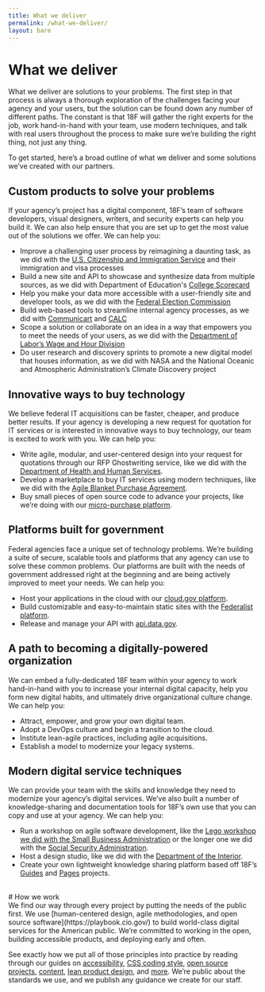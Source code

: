 ```yaml
---
title: What we deliver
permalink: /what-we-deliver/
layout: bare
---
```


# What we deliver

What we deliver are solutions to your problems. The first step in that
process is always a thorough exploration of the challenges facing your
agency and your users, but the solution can be found down any number of
different paths. The constant is that 18F will gather the right experts
for the job, work hand-in-hand with your team, use modern techniques,
and talk with real users throughout the process to make sure we’re
building the right thing, not just any thing.

To get started, here’s a broad outline of what we deliver and some
solutions we’ve created with our partners.

## Custom products to solve your problems

If your agency’s project has a digital component, 18F’s team of software
developers, visual designers, writers, and security experts can help you
build it. We can also help ensure that you are set up to get the most
value out of the solutions we offer. We can help you:

-   Improve a challenging user process by reimagining a daunting task, as we did with the [U.S. Citizenship and Immigration Service](https://my.uscis.gov/) and their immigration and visa processes
-   Build a new site and API to showcase and synthesize data from multiple sources, as we did with Department of Education's [College Scorecard](https://collegescorecard.ed.gov/)
-   Help you make your data more accessible with a user-friendly site and developer tools, as we did with the [Federal Election Commission](https://beta.fec.gov/)
-   Build web-based tools to streamline internal agency processes, as we did with [Communicart](https://cap.18f.gov/) and [CALC](https://calc.gsa.gov/)
-   Scope a solution or collaborate on an idea in a way that empowers you to meet the needs of your users, as we did with the [Department of Labor’s Wage and Hour Division](https://18f.gsa.gov/2015/09/09/how-a-two-day-spring-moved-an-agency-twenty-years-forward/)
-   Do user research and discovery sprints to promote a new digital model that houses information, as we did with NASA and the National Oceanic and Atmospheric Administration’s Climate Discovery project

## Innovative ways to buy technology

We believe federal IT acquisitions can be faster, cheaper, and produce
better results. If your agency is developing a new request for quotation
for IT services or is interested in innovative ways to buy technology,
our team is excited to work with you. We can help you:

-   Write agile, modular, and user-centered design into your request for quotations through our RFP Ghostwriting service, like we did with the [Department of Health and Human Services](https://18f.gsa.gov/2016/03/22/helping-california-buy-a-new-child-welfare-system/).
-   Develop a marketplace to buy IT services using modern techniques, like we did with the [Agile Blanket Purchase Agreement](https://pages.18f.gov/ads-bpa/).
-   Buy small pieces of open source code to advance your projects, like we’re doing with our [micro-purchase platform](https://micropurchase.18f.gov/).

## Platforms built for government

Federal agencies face a unique set of technology problems. We’re
building a suite of secure, scalable tools and platforms that any agency
can use to solve these common problems. Our platforms are built with the
needs of government addressed right at the beginning and are being
actively improved to meet your needs. We can help you:

-   Host your applications in the cloud with our [cloud.gov platform](https://cloud.gov/).
-   Build customizable and easy-to-maintain static sites with the [Federalist platform](https://federalist.18f.gov/).
-   Release and manage your API with [api.data.gov](https://api.data.gov/).

## A path to becoming a digitally-powered organization

We can embed a fully-dedicated 18F team within your agency to work
hand-in-hand with you to increase your internal digital capacity, help
you form new digital habits, and ultimately drive organizational culture change. We can help you:

-   Attract, empower, and grow your own digital team.
-   Adopt a DevOps culture and begin a transition to the cloud.
-   Institute lean-agile practices, including agile acquisitions.
-   Establish a model to modernize your legacy systems.

## Modern digital service techniques

We can provide your team with the skills and knowledge they need to
modernize your agency’s digital services. We’ve also built a number of
knowledge-sharing and documentation tools for 18F’s own use that you can
copy and use at your agency. We can help you:

-   Run a workshop on agile software development, like the [Lego workshop we did with the Small Business Administration](https://18f.gsa.gov/2015/08/31/how-playing-with-legos-taught-executives-agile/) or the longer one we did with the [Social Security Administration](https://18f.gsa.gov/2015/02/11/a-story-of-an-agile-workshop/).
-   Host a design studio, like we did with the [Department of the Interior](https://18f.gsa.gov/2014/09/25/design-studio-onrr/).
-   Create your own lightweight knowledge sharing platform based off 18F’s [Guides](https://pages.18f.gov/guides-template/) and [Pages](https://pages.18f.gov/) projects.

<br/>
# How we work
<br/>
We find our way through every project by putting the needs of the public
first. We use [human-centered design, agile methodologies, and open
source software](https://playbook.cio.gov/) to build world-class digital services for the American
public. We’re committed to working in the open, building accessible
products, and deploying early and often.

See exactly how we put all of those principles into practice by reading
through our guides on [accessibility](https://pages.18f.gov/accessibility/),
[CSS coding style](https://pages.18f.gov/frontend/css-coding-styleguide/), [open source projects](https://pages.18f.gov/open-source-guide/), [content](https://pages.18f.gov/content-guide/), [lean product design](https://pages.18f.gov/lean-product-design/),
and [more](https://pages.18f.gov/guides/). We’re public about the standards we use, and we publish any
guidance we create for our staff.
